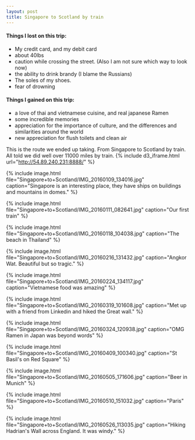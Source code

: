 ```yaml
---
layout: post
title: Singapore to Scotland by train
---
```





#### Things I lost on this trip:
* My credit card, and my debit card
* about 40lbs
* caution while crossing the street. (Also I am not sure which way to look now)
* the ability to drink brandy (I blame the Russians)
* The soles of my shoes.
* fear of drowning

#### Things I gained on this trip:
* a love of thai and vietnamese cuisine, and real japanese Ramen
* some incredible memories
* appreciation for the importance of culture, and the differences and similarities around the world
* new appreciation for flush toilets and clean air




This is the route we ended up taking. From Singapore to Scotland by train. All told we did well over 11000 miles by train.
{% include d3_iframe.html url="http://54.89.240.231:8888/" %}

{% include image.html file="Singapore+to+Scotland/IMG_20160109_134016.jpg" caption="Singapore is an interesting place, they have ships on buildings and mountains in domes." %}

{% include image.html file="Singapore+to+Scotland/IMG_20160111_082641.jpg" caption="Our first train" %}

{% include image.html file="Singapore+to+Scotland/IMG_20160118_104038.jpg" caption="The beach in Thailand" %}

{% include image.html file="Singapore+to+Scotland/IMG_20160216_131432.jpg" caption="Angkor Wat. Beautiful but so tragic." %}

{% include image.html file="Singapore+to+Scotland/IMG_20160224_134117.jpg" caption="Vietnamese food was amazing" %}

{% include image.html file="Singapore+to+Scotland/IMG_20160319_101608.jpg" caption="Met up with a friend from Linkedin and hiked the Great wall." %}

{% include image.html file="Singapore+to+Scotland/IMG_20160324_120938.jpg" caption="OMG Ramen in Japan was beyond words" %}

{% include image.html file="Singapore+to+Scotland/IMG_20160409_100340.jpg" caption="St Basil's on Red Square" %}

{% include image.html file="Singapore+to+Scotland/IMG_20160505_171606.jpg" caption="Beer in Munich" %}

{% include image.html file="Singapore+to+Scotland/IMG_20160510_151032.jpg" caption="Paris" %}

{% include image.html file="Singapore+to+Scotland/IMG_20160526_113035.jpg" caption="Hiking Hadrian's Wall across England. It was windy." %}




